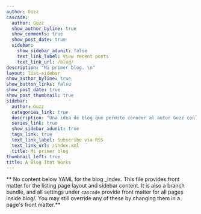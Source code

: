```yaml
---
author: Guzz
cascade:
  author: Guzz
  show_author_byline: true
  show_comments: true
  show_post_date: true
  sidebar:
    show_sidebar_adunit: false
    text_link_label: View recent posts
    text_link_url: /blog/
description: "Mi primer blog. \n"
layout: list-sidebar
show_author_byline: true
show_button_links: false
show_post_date: true
show_post_thumbnail: true
sidebar:
  author: Guzz
  categories_link: true
  description: "Una idea de blog que permite conocer al autor Guzz con mayor profundiadad"
  series_link: true
  show_sidebar_adunit: true
  tags_link: true
  text_link_label: Subscribe via RSS
  text_link_url: /index.xml
  title: Mi primer blog
thumbnail_left: true
title: A Blog That Works
---
```


** No content below YAML for the blog _index. This file provides front matter for the listing page layout and sidebar content. It is also a branch bundle, and all settings under `cascade` provide front matter for all pages inside blog/. You may still override any of these by changing them in a page's front matter.**
